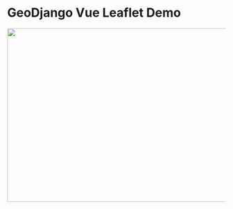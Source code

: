 # GeoDjango Vue Leaflet Demo

<img src="https://media.giphy.com/media/94qa7yE8C0mTORHC1g/giphy.gif" width="600" height="400" />
